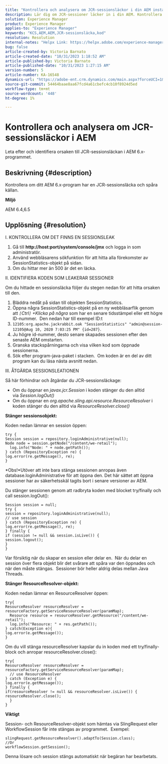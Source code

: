 ```yaml
---
title: "Kontrollera och analysera om JCR-sessionsläckor i din AEM instans"
description: Lär dig om JCR-sessioner läcker in i din AEM. Kontrollera om koden lämnar sessionen öppen.
solution: Experience Manager
product: Experience Manager
applies-to: "Experience Manager"
keywords: "KCS,AEM,AEM,JCR-sessionsläcka,kod"
resolution: Resolution
internal-notes: "Helpx Link: https://helpx.adobe.com/experience-manager/kb/check-and-analyze-if-JCR-session-leaks-in-your-AEM-instance.html"
bug: false
article-created-by: Victoria Barnato
article-created-date: "10/31/2023 1:18:52 AM"
article-published-by: Victoria Barnato
article-published-date: "10/31/2023 1:27:15 AM"
version-number: 5
article-number: KA-16548
dynamics-url: "https://adobe-ent.crm.dynamics.com/main.aspx?forceUCI=1&pagetype=entityrecord&etn=knowledgearticle&id=dff8226d-8b77-ee11-8179-6045bd006ce9"
source-git-commit: 54464baae8aa67fcd4a61cbefc4cb10f8924d5ed
workflow-type: tm+mt
source-wordcount: '448'
ht-degree: 1%

---
```


# Kontrollera och analysera om JCR-sessionsläckor i AEM


Leta efter och identifiera orsaken till JCR-sessionsläckan i AEM 6.x-programmet.

## Beskrivning {#description}


Kontrollera om ditt AEM 6.x-program har en JCR-sessionsläcka och spåra källan.



<b>Miljö</b>

AEM 6.4,6.5


## Upplösning {#resolution}


I. KONTROLLERA OM DET FINNS EN SESSIONSLEAK

1. Gå till <b>http://host:port/system/console/jmx</b> och logga in som administratör.
2. Använd webbläsarens sökfunktion för att hitta alla förekomster av SessionStatistics-objekt på sidan.
3. Om du hittar mer än 500 är det en läcka.




II. IDENTIFIERA KODEN SOM LEAKERAR SESSIONER

Om du hittade en sessionsläcka följer du stegen nedan för att hitta orsaken till den.

1. Bläddra nedåt på sidan till objekten SessionStatistics.
2. Öppna några SessionStatistics-objekt på en ny webbläsarflik genom att *`[`Ctrl`]` +Klicka på några* som har en senare tidsstämpel eller ett högre ID-nummer.  Den nedan har till exempel ID:t
3. `12105:org.apache.jackrabbit.oak "SessionStatistics" "admin@session-12105@Aug 10, 2020 7:03:25 PM" {id=287}`.
4. Ju högre id-nummer, desto senare skapades sessionen efter den senaste AEM omstarten.
5. Granska stackspårningarna och visa vilken kod som öppnade sessionerna.
6. Sök efter program-java-paket i stacken.  Om koden är en del av ditt program kan du läsa nästa avsnitt nedan.


III. ÅTGÄRDA SESSIONSLEATIONEN

Så här förhindrar och åtgärdar du JCR-sessionsläckage:

- Om du öppnar en *javax.jcr.Session* i koden stänger du den alltid via *Session.logOut()*
- Om du öppnar en *org.apache.sling.api.resource.ResourceResolver* i koden stänger du den alltid via *ResourceResolver.close()*


<b>Stänger sessionsobjekt:</b>

Koden nedan lämnar en session öppen:




```
try {
Session session = repository.loginAdministrative(null);
Node node = session.getNode("/content/we-retail");
  log.info("Node: " + node.getPath());
} catch (RepositoryException re) {
log.error(re.getMessage(), re);
}
```




*Obs!*Utöver att inte bara stänga sessionen anropas även database.loginAdministrative för att öppna den. Det här sättet att öppna sessioner har av säkerhetsskäl tagits bort i senare versioner av AEM.



Du stänger sessionen genom att radbryta koden med blocket try/finally och call session.logOut():




```
Session session = null;
try {
session = repository.loginAdministrative(null);
// use session
} catch (RepositoryException re) {
log.error(re.getMessage(), re);
} finally {
if (session != null && session.isLive()) {
session.logout();
}
}
```


Var försiktig när du skapar en session eller delar en.  När du delar en session över flera objekt blir det svårare att spåra var den öppnades och när den måste stängas.  Sessioner bör heller aldrig delas mellan Java Threads.

<b>Stänger ResourceResolver-objekt:</b>

Koden nedan lämnar en ResourceResolver öppen:




```
try{
ResourceResolver resourceResolver = resourceFactory.getServiceResourceResolver(paramMap);
  Resource resource = resourceResolver.getResource("/content/we-retail");
  log.info("Resource: " + res.getPath());
} catch(Exception e){
log.error(e.getMessage());
}
```




Om du vill stänga resourceResolver kapslar du in koden med ett try/finally-block och anropar resourceResolver.close():




```
try{
ResourceResolver resourceResolver = resourceFactory.getServiceResourceResolver(paramMap);
  // use ResourceResolver
} catch (Exception e) {
log.error(e.getMessage());
} finally {
if(resourceResolver != null && resourceResolver.isLive()) {
resourceResolver.close();
  }
}
```


<b>Viktigt</b>

Session- och ResourceResolver-objekt som hämtas via SlingRequest eller WorkflowSession får inte stängas av programmet.  Exempel:




```
slingRequest.getResourceResolver().adaptTo(Session.class);
//Or
workflowSession.getSession();
```


Denna lösare och session stängs automatiskt när begäran har bearbetats.